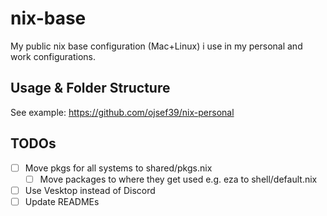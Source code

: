 # nix-base

My public nix base configuration (Mac+Linux) i use in my personal and work configurations.

## Usage & Folder Structure

See example: <https://github.com/ojsef39/nix-personal>

## TODOs

- [ ] Move pkgs for all systems to shared/pkgs.nix
  - [ ] Move packages to where they get used e.g. eza to shell/default.nix
- [ ] Use Vesktop instead of Discord
- [ ] Update READMEs
